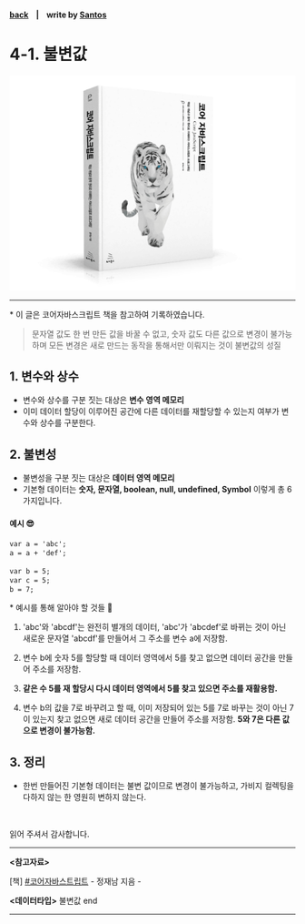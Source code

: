 <p>

#### [back](../../../README.md) &nbsp;&nbsp; | &nbsp;&nbsp; write by [Santos](https://github.com/SangchoKim)

</p>

# 4-1. 불변값

<p align="center">
    <img src="../../../image/main.png">
</p>

---
<p> * 이 글은 코어자바스크립트 책을 참고하여 기록하였습니다. </p>

> 문자열 값도 한 번 만든 값을 바꿀 수 없고, 숫자 값도 다른 값으로 변경이 불가능하며 모든 변경은 새로 만드는 동작을 통해서만 이뤄지는 것이 불변값의 성질

## 1. 변수와 상수
- 변수와 상수를 구분 짓는 대상은 <strong>변수 영역 메모리</strong>
- 이미 데이터 할당이 이루어진 공간에 다른 데이터를 재할당할 수 있는지 여부가 변수와 상수를 구분한다.


## 2. 불변성
- 불변성을 구분 짓는 대상은 <strong>데이터 영역 메모리</strong>
- 기본형 데이터는 <strong>숫자, 문자열, boolean, null, undefined, Symbol</strong> 이렇게 총 6가지입니다.

#### 예시 😎

```
var a = 'abc';
a = a + 'def';

var b = 5;
var c = 5;
b = 7;
```

<p> * 예시를 통해 알아야 할 것들 🤔 </p>
 
 1. 'abc'와  'abcdf'는 완전히 별개의 데이터, 'abc'가 'abcdef'로 바뀌는 것이 아닌 새로운 문자열 'abcdf'를 만들어서 그 주소를 변수 a에 저장함.
 2. 변수 b에 숫자 5를 할당할 때 데이터 영역에서 5를 찾고 없으면 데이터 공간을 만들어 주소를 저장함.
 3. <strong> 같은 수 5를 재 할당시 다시 데이터 영역에서 5를 찾고 있으면 주소를 재활용함.</strong>

 4. 변수 b의 값을 7로 바꾸려고 할 때, 이미 저장되어 있는 5를 7로 바꾸는 것이 아닌 7이 있는지 찾고 없으면 새로 데이터 공간을 만들어 주소를 저장함. <strong> 5와 7은 다른 값으로 변경이 불가능함.</strong>

 ## 3. 정리
  
  - 한번 만들어진 기본형 데이터는 불변 값이므로 변경이 불가능하고, 가비지 컬렉팅을 다하지 않는 한 영원히 변하지 않는다.

</br>
 
 <span>읽어 주셔서 감사합니다.</span>

---

<strong><참고자료></strong>
</br>

[책] [#코어자바스트립트][core-javascript] - 정재남 지음 -
</br>


<strong><데이터타입></strong> 불변값 end

---

[core-javascript]: https://www.aladin.co.kr/shop/wproduct.aspx?ISBN=K532636268&start=pnaver_02
[naver]: https://www.aladin.co.kr/shop/wproduct.aspx?ISBN=K532636268&start=pnaver_02